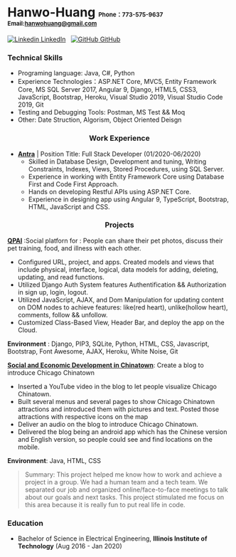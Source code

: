 # **Hanwo-Huang**           <font size = "2"> Phone：773-575-9637  Email:hanwohuang@gmail.com</font>
[![Linkedin](https://i.stack.imgur.com/gVE0j.png) LinkedIn](https://www.linkedin.com/in/hanwo-huang/)
&nbsp;
[![GitHub](https://i.stack.imgur.com/tskMh.png) GitHub](https://github.com/ilhhw88/)

### **Technical Skills**
- Programing language: Java, C#, Python
- Experience Technologies：ASP.NET Core, MVC5, Entity Framework Core, MS SQL Server 2017, Angular 9, Django, HTML5, CSS3, JavaScript, Bootstrap, Heroku, Visual Studio 2019, Visual Studio Code 2019, Git
- Testing and Debugging Tools: Postman, MS Test && Moq
- Other: Date Struction, Algorism, Object Oriented Deisgn
### <center> **Work Experience** </Center>
- **[Antra](https://antra.com/)** | Position Title: Full Stack Developer (01/2020-06/2020)
    -   Skilled in Database Design, Development and tuning, Writing Constraints, Indexes, Views, Stored Procedures, using SQL Server. 
    -   Experience in working with Entity Framework Core using Database First and Code First Approach. 
    - Hands on developing Restful APIs using ASP.NET Core. 
    - Experience in designing app using Angular 9, TypeScript, Bootstrap, HTML, JavaScript and CSS.
  
    
### <center> **Projects** </center>

**[QPAl](https://damp-temple-09335.herokuapp.com)** :Social platforn for : People can share their pet photos, discuss their pet training, food, and illness with each other.
-	Configured URL, project, and apps. Created models and views that include physical, interface, logical, data models for adding, deleting, updating, and read functions.
-	Utilized Django Auth System features Authentification && Authorization in sign up, login, logout.
-	Utilized JavaScript, AJAX, and Dom Manipulation for updating content on DOM nodes to achieve features: like(red heart), unlike(hollow heart), comments, follow && unfollow.
- Customized Class-Based View, Header Bar, and deploy the app on the Cloud.

**Environment** :  Django, PIP3, SQLite, Python, HTML, CSS, Javascript, Bootstrap, Font Awesome, 
AJAX, Heroku, White Noise, Git

**[Social and Economic Development in Chinatown](https://tech-team-chinatown-ipro-497-313.github.io/TECH-team/index.html)**: Create a blog to introduce Chicago Chinatown
- Inserted a YouTube video in the blog to let people visualize Chicago Chinatown.
-  Built several menus and several pages to show Chicago Chinatown attractions and introduced them with pictures and text. Posted those attractions with respective icons on the map
-  Deliver an audio on the blog to introduce Chicago Chinatown.
-  Delivered the blog being an android app which has the Chinese version and English version, so people could see and find locations on the mobile.

**Environment**: Java, HTML, CSS
>Summary: This project helped me know how to work and achieve a project in a group. We had a human team and a tech team. We separated our job and organized online/face-to-face meetings to talk about our goals and next tasks. This project stimulated me  focus on this area because it is really fun to put real life in code.



### **Education** 
- Bachelor of Science in Electrical Engineering, **Illinois Institute of Technology**  (Aug 2016 - Jan 2020)
